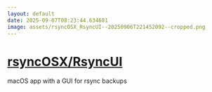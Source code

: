 ```yaml
---
layout: default
date: 2025-09-07T08:23:44.634681
image: assets/rsyncOSX_RsyncUI--20250906T221452092--cropped.png
---
```


# [rsyncOSX/RsyncUI](https://github.com/rsyncOSX/RsyncUI)

macOS app with a GUI for rsync backups
